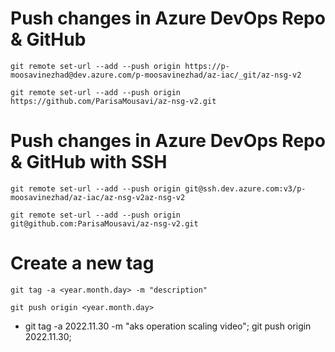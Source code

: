 # Push changes in Azure DevOps Repo & GitHub
```
git remote set-url --add --push origin https://p-moosavinezhad@dev.azure.com/p-moosavinezhad/az-iac/_git/az-nsg-v2

git remote set-url --add --push origin https://github.com/ParisaMousavi/az-nsg-v2.git
```

# Push changes in Azure DevOps Repo & GitHub with SSH
```
git remote set-url --add --push origin git@ssh.dev.azure.com:v3/p-moosavinezhad/az-iac/az-nsg-v2az-nsg-v2

git remote set-url --add --push origin git@github.com:ParisaMousavi/az-nsg-v2.git
```


# Create a new tag
```
git tag -a <year.month.day> -m "description"

git push origin <year.month.day>

```
- git tag -a 2022.11.30 -m "aks operation scaling video"; git push origin 2022.11.30;
